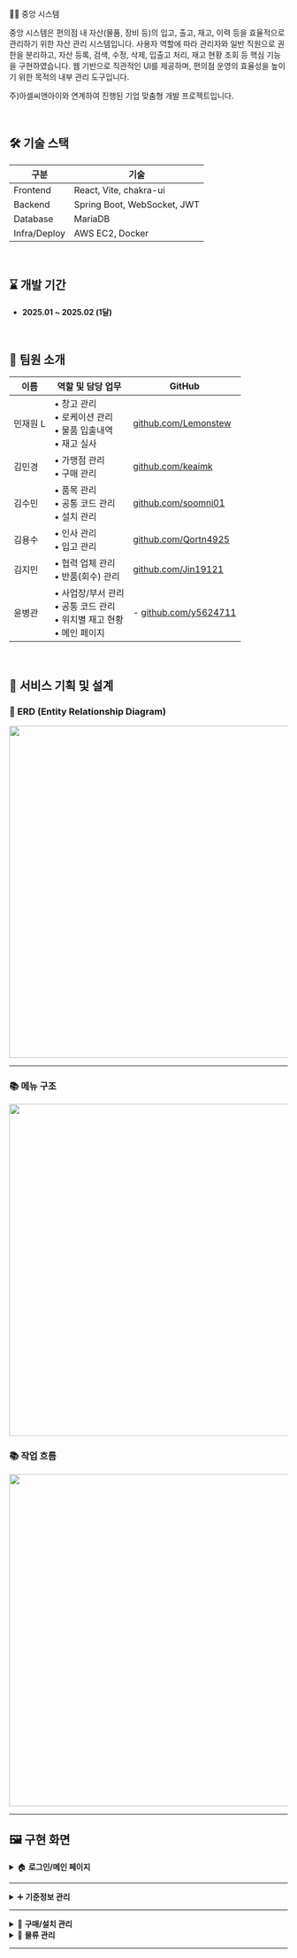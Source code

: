 🧑‍💻 중앙 시스템


중앙 시스템은 편의점 내 자산(물품, 장비 등)의 입고, 출고, 재고, 이력 등을 효율적으로 관리하기 위한 자산 관리 시스템입니다.
사용자 역할에 따라 관리자와 일반 직원으로 권한을 분리하고, 자산 등록, 검색, 수정, 삭제, 입출고 처리, 재고 현황 조회 등 핵심 기능을 구현하였습니다.
웹 기반으로 직관적인 UI를 제공하며, 편의점 운영의 효율성을 높이기 위한 목적의 내부 관리 도구입니다.

주)아셀씨앤아이와 연계하여 진행된 기업 맞춤형 개발 프로젝트입니다.

<br/>

## 🛠 기술 스택

| 구분         | 기술 |
|--------------|------|
| Frontend     | React, Vite, chakra-ui |
| Backend      | Spring Boot, WebSocket, JWT |
| Database     | MariaDB |
| Infra/Deploy | AWS EC2, Docker|

<br/>

## ⌛ 개발 기간

- **2025.01 ~ 2025.02 (1달)**

<br/>

## 👥 팀원 소개

| 이름  | 역할 및 담당 업무                                                   | GitHub                                               |
| --- | ------------------------------------------------------------ | ---------------------------------------------------- |
| 민재원 L| •  창고 관리<br>• 로케이션 관리<br>• 물품 입출내역<br>• 재고 실사         | [github.com/Lemonstew](https://github.com/Lemonstew)                                                     |
| 김민경 | •  가맹점 관리<br>• 구매 관리                                  | [github.com/keaimk](https://github.com/keaimk)       |
| 김수민 | •  품목 관리<br>• 공통 코드 관리<br>• 설치 관리                     | [github.com/soomni01](https://github.com/soomni01)   |
| 김용수 | •  인사 관리<br>• 입고 관리                                   | [github.com/Qortn4925](https://github.com/Qortn4925) |
| 김지민 | •  협력 업체 관리<br>• 반품(회수) 관리                            |[github.com/Jin19121](https://github.com/Jin19121)                                                    |
| 윤병관 | •  사업장/부서 관리<br>• 공통 코드 관리<br>• 위치별 재고 현황<br>• 메인 페이지 | - [github.com/y5624711](https://github.com/y5624711)                                                   |

<br/>

## 🧩 서비스 기획 및 설계

### 📌 ERD (Entity Relationship Diagram)

<p align="center">
  <img src="https://github.com/user-attachments/assets/baeb18fe-31d4-49c5-8748-b77c4477a112" width="600"/>

</p>

---

### 📚 메뉴 구조

<p align="center">
  <img src="https://github.com/user-attachments/assets/ac271cc5-4522-4f4e-8048-2f80ceb14011" width="600"/>

</p>


### 📚 작업 흐름

<p align="center">
  <img src="https://github.com/user-attachments/assets/ca9f1984-575d-48fb-84fa-ba89d51ee4a6" width="600"/>

</p>

---

## 🖼️ 구현 화면

<details>
<summary>🏠 <strong>로그인/메인 페이지</strong></summary>

<p align="center">
  <img width="600" alt="KakaoTalk_20250630_200253016" src="https://github.com/user-attachments/assets/9a47c777-25fb-4f89-aa02-9d33f7b39c41" />
<img width="600" alt="메인페이지" src="https://github.com/user-attachments/assets/277e7c14-656d-4103-949f-6ad5aa263393" />
</p>

</details>

---

<details>
<summary>➕ <strong>기준정보 관리</strong></summary>

<p align="center">
  <img width="600" alt="사업장관리" src="https://github.com/user-attachments/assets/9bf3fe33-b230-4376-8a51-e3e940d11769" />
<img width="600" alt="인사관리" src="https://github.com/user-attachments/assets/3e9a419f-620f-41c7-b093-49e272c82fc1" />
<img width="600" alt="가맹점관리" src="https://github.com/user-attachments/assets/c7c2b68f-0338-4c6c-abf0-4e173d55c745" />
<img width="600" alt="협력업체 관리" src="https://github.com/user-attachments/assets/c7fe321c-c54d-443c-9897-041acf463900" />
  <img width="600" alt="품목관리" src="https://github.com/user-attachments/assets/1ec4a883-96fb-4a03-8ecd-3ab4483143ce" />
<img width="600" alt="창고관리" src="https://github.com/user-attachments/assets/247eb687-8298-46c2-b7c1-d3308126a3a4" />
<img width="600" alt="로케이션관리" src="https://github.com/user-attachments/assets/0ce986d8-4d01-4fd8-a6cd-e8f865bdcce7" />
<img width="600" alt="공통코드관리" src="https://github.com/user-attachments/assets/b823ce09-5bc7-4a61-a4ee-70fd0df72006" />

</p>

</details>

---

<details>
<summary>📝 <strong>구매/설치 관리</strong></summary>

<p align="center"><img width="600" alt="구매관리" src="https://github.com/user-attachments/assets/6bede5b6-e7d6-44dc-9880-92d9ca1274a1" />
<img width="600" alt="입고관리" src="https://github.com/user-attachments/assets/99df9f90-e21f-49b8-9745-1439c34d83f9" />
  <img width="600" alt="반품회수관리" src="https://github.com/user-attachments/assets/ba78940e-2f11-4c91-8fde-08beef46e667" />
<img width="600" alt="설치관리" src="https://github.com/user-attachments/assets/b3502374-3c99-443d-94c6-8dc1b1dc8eba" />

</p>

</details>

<details>
<summary>📝 <strong>물류 관리</strong></summary>

<p align="center">
  <img width="600" alt="물품입출내역" src="https://github.com/user-attachments/assets/f8a9e01e-b964-4ac8-a556-90f87f58077d" />
<img width="600" alt="재고실사" src="https://github.com/user-attachments/assets/b1bba59a-ac31-46bc-83f5-78dd0b94d31f" />
<img width="600" alt="위치별 재고 현황" src="https://github.com/user-attachments/assets/80e3f7fe-6483-4978-9bce-e983852817bb" />



</p>

</details>

---


